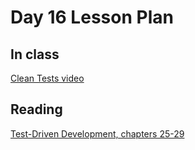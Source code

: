 # Day 16 Lesson Plan

## In class

[Clean Tests video](../videos/18-clean_tests.md)

## Reading

[Test-Driven Development, chapters 25-29](https://learning.oreilly.com/library/view/test-driven-development/0321146530/ch25.html)
